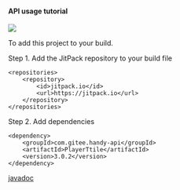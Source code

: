 #### API usage tutorial

[![](https://jitpack.io/v/com.gitee.handy-api/PlayerTitle.svg)](https://jitpack.io/#com.gitee.handy-api/PlayerTitle)

To add this project to your build.

Step 1. Add the JitPack repository to your build file
```
<repositories>
    <repository>
        <id>jitpack.io</id>
        <url>https://jitpack.io</url>
    </repository>
</repositories>
```
Step 2. Add dependencies
```
<dependency>
    <groupId>com.gitee.handy-api</groupId>
    <artifactId>PlayerTtile</artifactId>
    <version>3.0.2</version>
</dependency>
```

[javadoc](https://handy-api.gitee.io/playertitle/)
